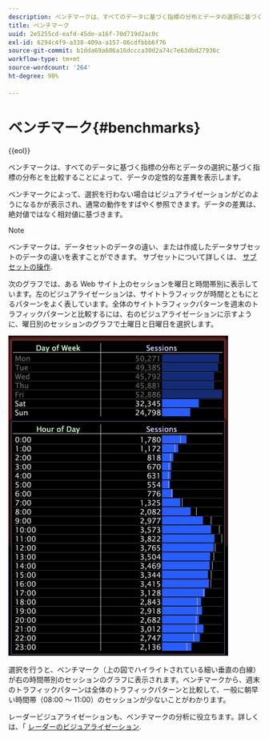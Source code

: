 ```yaml
---
description: ベンチマークは、すべてのデータに基づく指標の分布とデータの選択に基づく指標の分布とを比較することによって、データの定性的な差異を表示します。
title: ベンチマーク
uuid: 2e5255cd-eafd-45de-a16f-70d719d2ac0c
exl-id: 6294c4f9-a338-409a-a157-86cdfbbb6f76
source-git-commit: b1dda69a606a16dccca30d2a74c7e63dbd27936c
workflow-type: tm+mt
source-wordcount: '264'
ht-degree: 90%

---
```


# ベンチマーク{#benchmarks}

{{eol}}

ベンチマークは、すべてのデータに基づく指標の分布とデータの選択に基づく指標の分布とを比較することによって、データの定性的な差異を表示します。

ベンチマークによって、選択を行わない場合はビジュアライゼーションがどのようになるかが表示され、通常の動作をすばやく参照できます。データの差異は、絶対値ではなく相対値に基づきます。

>[!NOTE]
>
>ベンチマークは、データセットのデータの違い、または作成したデータサブセットのデータの違いを表すことができます。 サブセットについて詳しくは、 [サブセットの操作](../../../home/c-get-started/c-vis/c-wk-subsets/c-wk-subsets.md#concept-43809322b6374d5cb2536630a13e943b).

次のグラフでは、ある Web サイト上のセッションを曜日と時間帯別に表示しています。左のビジュアライゼーションは、サイトトラフィックが時間とともにとるパターンをよく表しています。全体のサイトトラフィックパターンを週末のトラフィックパターンと比較するには、右のビジュアライゼーションに示すように、曜日別のセッションのグラフで土曜日と日曜日を選択します。

![](assets/wsp_Custom_Benchmarks-Selection.png)

選択を行うと、ベンチマーク（上の図でハイライトされている細い垂直の白線）が右の時間帯別のセッションのグラフに表示されます。ベンチマークから、週末のトラフィックパターンは全体のトラフィックパターンと比較して、一般に朝早い時間帯（08:00 ～ 11:00）のセッションが少ないことがわかります。

レーダービジュアライゼーションも、ベンチマークの分析に役立ちます。詳しくは、「 [レーダーのビジュアライゼーション](../../../home/c-get-started/c-analysis-vis/t-radar-vis.md#task-aeb2531e11ca48b597d5b0d704964dc8).
